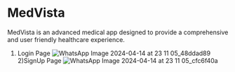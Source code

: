 # MedVista
MedVista is an advanced medical app designed to provide a comprehensive and user friendly healthcare experience.
1) Login Page
![WhatsApp Image 2024-04-14 at 23 11 05_48ddad89](https://github.com/surajjaiswar2003/MedVista/assets/114589484/af6f89ef-3673-4a5d-be7c-762c98594dc4)
2)SignUp Page
![WhatsApp Image 2024-04-14 at 23 11 05_cfc6f40a](https://github.com/surajjaiswar2003/MedVista/assets/114589484/e2999361-f0ce-4791-bdf5-9aed54aa8ba0)


